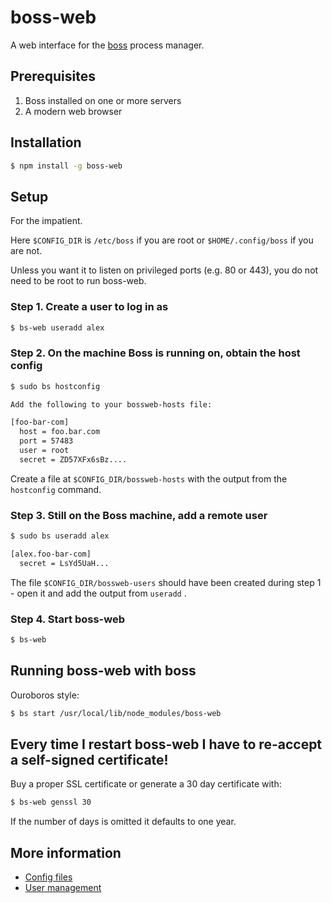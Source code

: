 # boss-web

A web interface for the [boss](http://github.com/tableflip/boss) process manager.

## Prerequisites

 1. Boss installed on one or more servers
 2. A modern web browser

## Installation

```sh
$ npm install -g boss-web
```

## Setup

For the impatient.

Here `$CONFIG_DIR` is `/etc/boss` if you are root or `$HOME/.config/boss` if you are not.  

Unless you want it to listen on privileged ports (e.g. 80 or 443), you do not need to be root to run boss-web.

### Step 1. Create a user to log in as

```sh
$ bs-web useradd alex
```

### Step 2. On the machine Boss is running on, obtain the host config

```sh
$ sudo bs hostconfig

Add the following to your bossweb-hosts file:

[foo-bar-com]
  host = foo.bar.com
  port = 57483
  user = root
  secret = ZD57XFx6sBz....
```

Create a file at `$CONFIG_DIR/bossweb-hosts` with the output from the `hostconfig` command.

### Step 3. Still on the Boss machine, add a remote user

```sh
$ sudo bs useradd alex

[alex.foo-bar-com]
  secret = LsYd5UaH...
```

The file `$CONFIG_DIR/bossweb-users` should have been created during step 1 - open it and add the output from `useradd` .

### Step 4. Start boss-web

```sh
$ bs-web
```

## Running boss-web with boss

Ouroboros style:

```sh
$ bs start /usr/local/lib/node_modules/boss-web
```

## Every time I restart boss-web I have to re-accept a self-signed certificate!

Buy a proper SSL certificate or generate a 30 day certificate with:

```sh
$ bs-web genssl 30
```

If the number of days is omitted it defaults to one year.

## More information

 * [Config files](CONFIG.md)
 * [User management](USERS.md)
